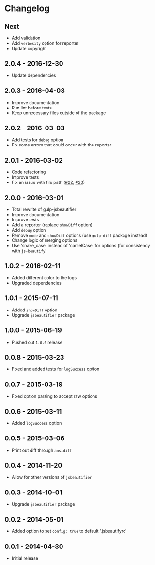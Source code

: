 # Changelog

## Next
- Add validation
- Add `verbosity` option for reporter
- Update copyright

## 2.0.4 - 2016-12-30
- Update dependencies

## 2.0.3 - 2016-04-03
- Improve documentation
- Run lint before tests
- Keep unnecessary files outside of the package

## 2.0.2 - 2016-03-03
- Add tests for `debug` option
- Fix some errors that could occur with the reporter

## 2.0.1 - 2016-03-02
- Code refactoring
- Improve tests
- Fix an issue with file path ([#22](https://github.com/tarunc/gulp-jsbeautifier/issues/22), [#23](https://github.com/tarunc/gulp-jsbeautifier/issues/23))

## 2.0.0 - 2016-03-01
- Total rewrite of gulp-jsbeautifier
- Improve documentation
- Improve tests
- Add a reporter (replace `showDiff` option)
- Add `debug` option
- Remove `mode` and `showDiff` options (use `gulp-diff` package instead)
- Change logic of merging options
- Use 'snake_case' instead of 'camelCase' for options (for consistency with `js-beautify`)

## 1.0.2 - 2016-02-11
- Added different color to the logs
- Upgraded dependencies

## 1.0.1 - 2015-07-11
- Added `showDiff` option
- Upgrade `jsbeautifier` package

## 1.0.0 - 2015-06-19
- Pushed out `1.0.0` release

## 0.0.8 - 2015-03-23
- Fixed and added tests for `logSuccess` option

## 0.0.7 - 2015-03-19
- Fixed option parsing to accept raw options

## 0.0.6 - 2015-03-11
- Added `logSuccess` option

## 0.0.5 - 2015-03-06
- Print out diff through `ansidiff`

## 0.0.4 - 2014-11-20
- Allow for other versions of `jsbeautifier`

## 0.0.3 - 2014-10-01
- Upgrade `jsbeautifier` package

## 0.0.2 - 2014-05-01
- Added option to set `config: true` to default '.jsbeautifyrc'

## 0.0.1 - 2014-04-30
- Initial release
